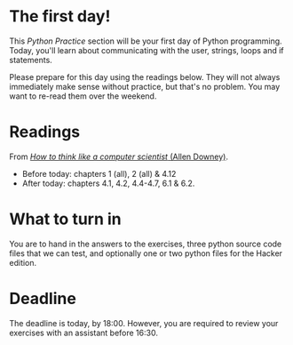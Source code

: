 # The first day!

This *Python Practice* section will be your first day of Python programming. Today, you'll learn about communicating with the user, strings, loops and if statements.

Please prepare for this day using the readings below. They will not always immediately make sense without practice, but that's no problem. You may want to re-read them over the weekend.

# Readings

From [*How to think like a computer scientist* (Allen Downey)](http://www.greenteapress.com/thinkpython/html/index.html).

* Before today: chapters 1 (all), 2 (all) & 4.12
* After today: chapters 4.1, 4.2, 4.4-4.7, 6.1 & 6.2.

# What to turn in

You are to hand in the answers to the exercises, three python source code files that we can test, and optionally one or two python files for the Hacker edition.

# Deadline

The deadline is today, by 18:00. However, you are required to review your exercises with an assistant before 16:30. 
